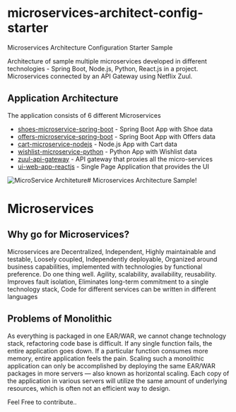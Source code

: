 # microservices-architect-config-starter
Microservices Architecture Configuration Starter Sample




Architecture of sample multiple microservices developed in different technologies - Spring Boot, Node.js, Python, React.js in a project.
Microservices connected by an API Gateway using Netflix Zuul.


## Application Architecture

The application consists of 6 different Microservices

-   [shoes-microservice-spring-boot](https://github.com/sarat9/microservices-architect-config-starter/tree/main/shoes-microservice-spring-boot)  - Spring Boot App with Shoe data
-   [offers-microservice-spring-boot](https://github.com/sarat9/microservices-architect-config-starter/tree/main/offers-microservice-spring-boot)  - Spring Boot App with Offers data
-   [cart-microservice-nodejs](https://github.com/sarat9/microservices-architect-config-starter/tree/main/cart-microservice-nodejs)  - Node.js App with Cart data
-   [wishlist-microservice-python](https://github.com/sarat9/microservices-architect-config-starter/tree/main/wishlist-microservice-python)  - Python App with Wishlist data
-   [zuul-api-gateway](https://github.com/sarat9/microservices-architect-config-starter/tree/main/zuul-api-gateway)  - API gateway that proxies all the micro-services
-   [ui-web-app-reactjs](https://github.com/sarat9/microservices-architect-config-starter/tree/main/ui-web-app-reactjs)  - Single Page Application that provides the UI








![MicroService Architeture ](https://miro.medium.com/max/1050/1*kSLJKEl3X-gKNTpO1l7SQg.png)# Microservices Architecture Sample!



# Microservices
## Why go for Microservices?
Microservices are Decentralized, Independent, Highly maintainable and testable, Loosely coupled, Independently deployable, Organized around business capabilities, implemented with technologies by functional preference.
Do one thing well.
Agility, scalability, availability, reusability.
Improves fault isolation, Eliminates long-term commitment to a single technology stack, Code for different services can be written in different languages



## Problems of Monolithic
As everything is packaged in one EAR/WAR, we cannot change technology stack, refactoring code base is difficult.
If any single function fails, the entire application goes down.
If a particular function consumes more memory, entire application feels the pain.
Scaling such a monolithic application can only be accomplished by deploying the same EAR/WAR packages in more servers — also known as horizontal scaling. Each copy of the application in various servers will utilize the same amount of underlying resources, which is often not an efficient way to design.



Feel Free to contribute.. 

